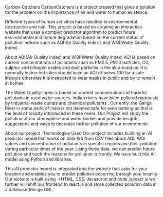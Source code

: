 Carbon-Catchers
CarbonCatchers is a project created that gives a solution for the problem on the importance of air and water to human existence.

Different types of human activities have resulted in environmental destruction and ruin. This project is based on creating an interactive website that uses a complex predictor algorithm to predict future environmental and nature degradation based on the current status of pollution indexes such as AQI(Air Quality Index ) and WQI(Water Quality Index).

About AQI(Air Quality Index) and WQI(Water Quality Index)
AQI is based on current concentrations of pollutants such as PM2.5, PM10 particles, CO, sulphur and nitrogen oxides and dust particles in the air around us. It is generally instructed cities should have an AQI of below 100 for a safe lifestyle otherwise it is instructed to wear masks in public and try to remain in homes.

The Water Quality Index is based on current concentrations of harmful pollutants in used water sources. Indian rivers have been polluted rigorously by industrial waste dumps and chemical pollutants . Currently, the Ganga River in some parts of India is not deemed safe for even bathing as that is the level of toxicity introduced in these rivers. Our Project will study the pollution of our atmosphere and water bodies and provide insights, suggestions and ways to decrease further pollution of our environment.

About our project -Technologies Used
Our project includes building an AI predictor model that works on data fed from CSV files about AQI, WQI values and concentration of pollutants in specific regions and their pollution during particular times of the year. Using these data, we can predict future pollution and track the reasons for pollution currently. We have built this AI model using Python and libraries.

This AI predictor model is integrated into the website that asks for your location and enables you to predict pollution occurring through your locality. Our website is built using ->HTML, CSS, Javascript and node.js,react js we further will shift our frontend to react.js and store collected pollution data in a database(Mongo DB).
